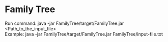 # Family Tree
Run command: java -jar FamilyTree/target/FamilyTree.jar <Path_to_the_input_file> <br>
Example: java -jar FamilyTree/target/FamilyTree.jar FamilyTree/input-file.txt <br>
